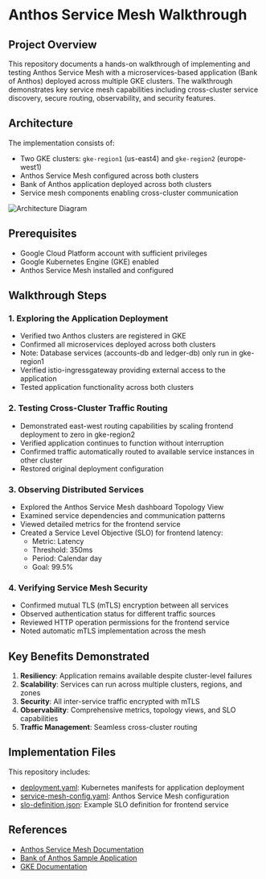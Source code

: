 # Anthos Service Mesh Walkthrough

## Project Overview
This repository documents a hands-on walkthrough of implementing and testing Anthos Service Mesh with a microservices-based application (Bank of Anthos) deployed across multiple GKE clusters. The walkthrough demonstrates key service mesh capabilities including cross-cluster service discovery, secure routing, observability, and security features.

## Architecture
The implementation consists of:
- Two GKE clusters: `gke-region1` (us-east4) and `gke-region2` (europe-west1)
- Anthos Service Mesh configured across both clusters
- Bank of Anthos application deployed across both clusters
- Service mesh components enabling cross-cluster communication

![Architecture Diagram](images/architecture.png)

## Prerequisites
- Google Cloud Platform account with sufficient privileges
- Google Kubernetes Engine (GKE) enabled
- Anthos Service Mesh installed and configured

## Walkthrough Steps

### 1. Exploring the Application Deployment
- Verified two Anthos clusters are registered in GKE
- Confirmed all microservices deployed across both clusters
- Note: Database services (accounts-db and ledger-db) only run in gke-region1
- Verified istio-ingressgateway providing external access to the application
- Tested application functionality across both clusters

### 2. Testing Cross-Cluster Traffic Routing
- Demonstrated east-west routing capabilities by scaling frontend deployment to zero in gke-region2
- Verified application continues to function without interruption
- Confirmed traffic automatically routed to available service instances in other cluster
- Restored original deployment configuration

### 3. Observing Distributed Services
- Explored the Anthos Service Mesh dashboard Topology View
- Examined service dependencies and communication patterns
- Viewed detailed metrics for the frontend service
- Created a Service Level Objective (SLO) for frontend latency:
  - Metric: Latency
  - Threshold: 350ms
  - Period: Calendar day
  - Goal: 99.5%

### 4. Verifying Service Mesh Security
- Confirmed mutual TLS (mTLS) encryption between all services
- Observed authentication status for different traffic sources
- Reviewed HTTP operation permissions for the frontend service
- Noted automatic mTLS implementation across the mesh

## Key Benefits Demonstrated
1. **Resiliency**: Application remains available despite cluster-level failures
2. **Scalability**: Services can run across multiple clusters, regions, and zones
3. **Security**: All inter-service traffic encrypted with mTLS
4. **Observability**: Comprehensive metrics, topology views, and SLO capabilities
5. **Traffic Management**: Seamless cross-cluster routing

## Implementation Files
This repository includes:
- [deployment.yaml](deployment/deployment.yaml): Kubernetes manifests for application deployment
- [service-mesh-config.yaml](config/service-mesh-config.yaml): Anthos Service Mesh configuration
- [slo-definition.json](observability/slo-definition.json): Example SLO definition for frontend service

## References
- [Anthos Service Mesh Documentation](https://cloud.google.com/anthos/service-mesh/docs)
- [Bank of Anthos Sample Application](https://github.com/GoogleCloudPlatform/bank-of-anthos)
- [GKE Documentation](https://cloud.google.com/kubernetes-engine/docs)
